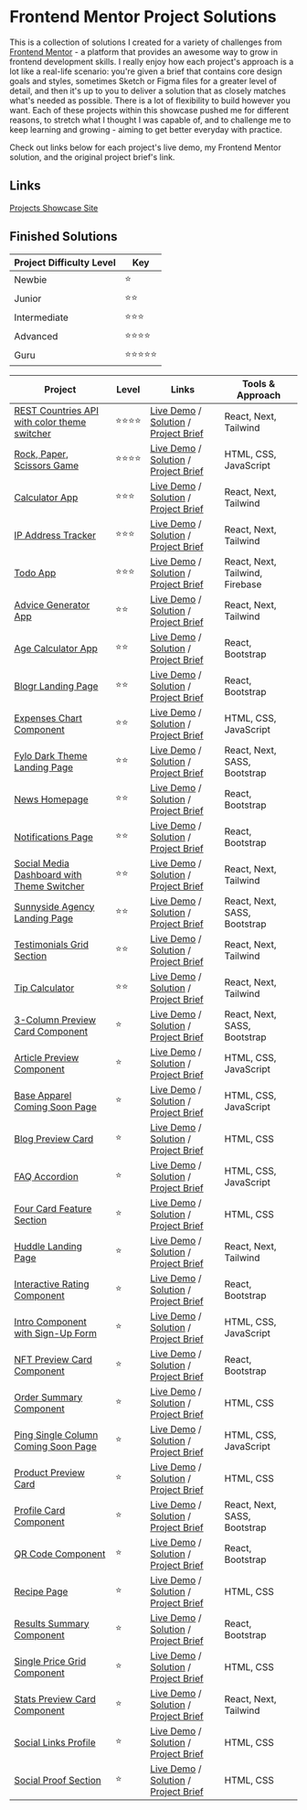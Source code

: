 # Frontend Mentor Project Solutions

This is a collection of solutions I created for a variety of challenges from [Frontend Mentor](https://www.frontendmentor.io) - a platform that provides an awesome way to grow in frontend development skills. I really enjoy how each project's approach is a lot like a real-life scenario: you're given a brief that contains core design goals and styles, sometimes Sketch or Figma files for a greater level of detail, and then it's up to you to deliver a solution that as closely matches what's needed as possible. There is a lot of flexibility to build however you want. Each of these projects within this showcase pushed me for different reasons, to stretch what I thought I was capable of, and to challenge me to keep learning and growing - aiming to get better everyday with practice.

Check out links below for each project's live demo, my Frontend Mentor solution, and the original project brief's link.

## Links

[Projects Showcase Site](https://frontend-mentor-showcase-gdbecker.netlify.app)

## Finished Solutions

| Project Difficulty Level | Key |
| ----------- | ----------- |
| Newbie | ⭐️ |
| Junior | ⭐️⭐️ |
| Intermediate | ⭐️⭐️⭐️ |
| Advanced | ⭐️⭐️⭐️⭐️ |
| Guru | ⭐️⭐️⭐️⭐️⭐️ |

| Project | Level | Links | Tools & Approach |
| ----------- | ----------- | ----------- | ----------- |
| [REST Countries API with color theme switcher](./countries/) | ⭐️⭐️⭐️⭐️ | [Live Demo]() / [Solution]() / [Project Brief](https://www.frontendmentor.io/challenges/rest-countries-api-with-color-theme-switcher-5cacc469fec04111f7b848ca) | React, Next, Tailwind |
| [Rock, Paper, Scissors Game](./rock-paper-scissors/) | ⭐️⭐️⭐️⭐️ | [Live Demo](https://rock-paper-scissors-gdbecker.netlify.app/) / [Solution](https://www.frontendmentor.io/solutions/rock-paper-scissors-game-with-html-css-javascript-1KCdykZHJI) / [Project Brief](https://www.frontendmentor.io/challenges/rock-paper-scissors-game-pTgwgvgH) | HTML, CSS, JavaScript |
| [Calculator App](./calculator/) | ⭐️⭐️⭐️ | [Live Demo]() / [Solution]() / [Project Brief](https://www.frontendmentor.io/challenges/calculator-app-9lteq5N29) | React, Next, Tailwind |
| [IP Address Tracker](./ip-tracker/) | ⭐️⭐️⭐️ | [Live Demo](https://ip-tracker-gdbecker.netlify.app/) / [Solution](https://www.frontendmentor.io/solutions/ip-address-tracker-with-next-tailwind-2Zz94TGTex) / [Project Brief](https://www.frontendmentor.io/challenges/ip-address-tracker-I8-0yYAH0) | React, Next, Tailwind |
| [Todo App](./todo/) | ⭐️⭐️⭐️ | [Live Demo](https://todo-app-gdbecker.netlify.app/) / [Solution](https://www.frontendmentor.io/solutions/todo-app-with-nextjs-tailwind-firebase-3CyqBuYLnn) / [Project Brief](https://www.frontendmentor.io/challenges/todo-app-Su1_KokOW) | React, Next, Tailwind, Firebase |
| [Advice Generator App](./advice-app/) | ⭐️⭐️ | [Live Demo](https://advice-app-gdbecker.netlify.app) / [Solution](https://www.frontendmentor.io/solutions/advice-app-with-next-tailwind-8S94c3c-U-) / [Project Brief](https://www.frontendmentor.io/challenges/advice-generator-app-QdUG-13db) | React, Next, Tailwind |
| [Age Calculator App](./age-calculator/) | ⭐️⭐️ | [Live Demo]() / [Solution]() / [Project Brief](https://www.frontendmentor.io/challenges/age-calculator-app-dF9DFFpj-Q) | React, Bootstrap |
| [Blogr Landing Page](./blogr-homepage/) | ⭐️⭐️ | [Live Demo](https://blogr-homepage-gdbecker.netlify.app) / [Solution](https://www.frontendmentor.io/solutions/blogr-landing-page-with-react-bootstrap-ziqxnxrt9z) / [Project Brief](https://www.frontendmentor.io/challenges/blogr-landing-page-EX2RLAApP) | React, Bootstrap |
| [Expenses Chart Component](./expenses-chart-component/) | ⭐️⭐️ | [Live Demo](https://expenses-chart-component-gdbecker.netlify.app) / [Solution](https://www.frontendmentor.io/solutions/expenses-chart-component-with-html-css-javascript-UBH4GcyB5Z) / [Project Brief](https://www.frontendmentor.io/challenges/expenses-chart-component-e7yJBUdjwt) | HTML, CSS, JavaScript |
| [Fylo Dark Theme Landing Page](./fylo-landing-dark/) | ⭐️⭐️ | [Live Demo](https://fylo-landing-dark-gdbecker.netlify.app) / [Solution](https://www.frontendmentor.io/solutions/fylo-dark-landing-page-with-next-and-sass-IAyv5CaYqZ) / [Project Brief](https://www.frontendmentor.io/challenges/fylo-dark-theme-landing-page-5ca5f2d21e82137ec91a50fd) | React, Next, SASS, Bootstrap |
| [News Homepage](./news-homepage/) | ⭐️⭐️ | [Live Demo](https://news-homepage-gdbecker.netlify.app) / [Solution](https://www.frontendmentor.io/solutions/news-homepage-with-react-bootstrap-tkackbvjn1) / [Project Brief](https://www.frontendmentor.io/challenges/news-homepage-H6SWTa1MFl) | React, Bootstrap |
| [Notifications Page](./notifications-page/) | ⭐️⭐️ | [Live Demo](https://notifications-page-gdbecker.netlify.app) / [Solution](https://www.frontendmentor.io/solutions/notifications-page-with-react-bootstrap-LjvWM4bG57) / [Project Brief](https://www.frontendmentor.io/challenges/notifications-page-DqK5QAmKbC) | React, Bootstrap |
| [Social Media Dashboard with Theme Switcher](./social-media-dashboard/) | ⭐️⭐️ | [Live Demo](https://social-media-dashboard-gdbecker.netlify.app) / [Solution](https://www.frontendmentor.io/solutions/social-media-dashboard-with-next-tailwind-k1uS7_Om47) / [Project Brief](https://www.frontendmentor.io/challenges/social-media-dashboard-with-theme-switcher-6oY8ozp_H) | React, Next, Tailwind |
| [Sunnyside Agency Landing Page](./sunnyside/) | ⭐️⭐️ | [Live Demo](https://sunnyside-gdbecker.netlify.app) / [Solution](https://www.frontendmentor.io/solutions/sunnyside-landing-page-with-next-sass-EZ3xT9DAIG) / [Project Brief](https://www.frontendmentor.io/challenges/sunnyside-agency-landing-page-7yVs3B6ef) | React, Next, SASS, Bootstrap |
| [Testimonials Grid Section](./testimonials-grid/) | ⭐️⭐️ | [Live Demo](https://testimonials-grid-gdbecker.netlify.app) / [Solution](https://www.frontendmentor.io/solutions/testimonials-grid-with-next-tailwind-Jk2KbMWvmV) / [Project Brief](https://www.frontendmentor.io/challenges/testimonials-grid-section-Nnw6J7Un7) | React, Next, Tailwind |
| [Tip Calculator](./testimonials-grid/) | ⭐️⭐️ | [Live Demo](https://tip-calculator-gdbecker.netlify.app) / [Solution](https://www.frontendmentor.io/solutions/tip-calculator-with-next-tailwind-S4saLJMW04) / [Project Brief](https://www.frontendmentor.io/challenges/tip-calculator-app-ugJNGbJUX) | React, Next, Tailwind |
| [3-Column Preview Card Component](./3-column-card/) | ⭐️ | [Live Demo](https://3-column-card-gdbecker.netlify.app) / [Solution](https://www.frontendmentor.io/solutions/3column-card-with-nextjs-sass-voBV4ThwSG) / [Project Brief](https://www.frontendmentor.io/challenges/3column-preview-card-component-pH92eAR2-) | React, Next, SASS, Bootstrap |
| [Article Preview Component](./article-preview-component/) | ⭐️ | [Live Demo](https://article-preview-component-gdbecker.netlify.app/) / [Solution](https://www.frontendmentor.io/solutions/article-preview-component-with-html-css-js-5CUDmusErU) / [Project Brief](https://www.frontendmentor.io/challenges/article-preview-component-dYBN_pYFT) | HTML, CSS, JavaScript |
| [Base Apparel Coming Soon Page](./base-apparel/) | ⭐️ | [Live Demo](https://base-apparel-coming-soon-page-gdbecke.netlify.app/) / [Solution](https://www.frontendmentor.io/solutions/base-apparel-page-with-html-css-KRIlBZ-PMQ) / [Project Brief](https://www.frontendmentor.io/challenges/base-apparel-coming-soon-page-5d46b47f8db8a7063f9331a0) | HTML, CSS, JavaScript |
| [Blog Preview Card](./blog-preview-card/) | ⭐️ | [Live Demo](https://blog-preview-card-gdbecker.netlify.app) / [Solution](https://www.frontendmentor.io/solutions/blog-preview-card-with-html-css-zn9wxN9Jjz) / [Project Brief](https://www.frontendmentor.io/challenges/blog-preview-card-ckPaj01IcS) | HTML, CSS |
| [FAQ Accordion](./faq-accordion/) | ⭐️ | [Live Demo](https://faq-accordion-gdbecker.netlify.app/) / [Solution](https://www.frontendmentor.io/solutions/faq-accordion-with-html-css-javascript-LgASHjywcH) / [Project Brief](https://www.frontendmentor.io/challenges/faq-accordion-wyfFdeBwBz) | HTML, CSS, JavaScript |
| [Four Card Feature Section](./four-card-feature-section/) | ⭐️ | [Live Demo](https://four-card-feature-section-gdbecker.netlify.app/) / [Solution](https://www.frontendmentor.io/solutions/four-card-feature-section-with-html-css-SZBaeKV0w8) / [Project Brief](https://www.frontendmentor.io/challenges/four-card-feature-section-weK1eFYK) | HTML, CSS |
| [Huddle Landing Page](./huddle-landing/) | ⭐️ | [Live Demo](https://huddle-landing-gdbecker.netlify.app) / [Solution](https://www.frontendmentor.io/solutions/huddle-landing-with-next-tailwind-qui6I1xtZh) / [Project Brief](https://www.frontendmentor.io/challenges/huddle-landing-page-with-a-single-introductory-section-B_2Wvxgi0) | React, Next, Tailwind |
| [Interactive Rating Component](./rating-component/) | ⭐️ | [Live Demo](https://rating-component-gdbecker.netlify.app) / [Solution](https://www.frontendmentor.io/solutions/rating-component-with-react-bootstrap-Tba__w3pRE) / [Project Brief](https://www.frontendmentor.io/challenges/interactive-rating-component-koxpeBUmI) | React, Bootstrap |
| [Intro Component with Sign-Up Form](./intro-component/) | ⭐️ | [Live Demo](https://intro-component-sign-up-gdbecker.netlify.app/) / [Solution](https://www.frontendmentor.io/solutions/intro-component-with-html-css-javascript-H3bRV-s9mg) / [Project Brief](https://www.frontendmentor.io/challenges/intro-component-with-signup-form-5cf91bd49edda32581d28fd1) | HTML, CSS, JavaScript |
| [NFT Preview Card Component](./nft-card/) | ⭐️ | [Live Demo](https://nft-card-gdbecker.netlify.app) / [Solution](https://www.frontendmentor.io/solutions/nft-card-component-with-react-bootstrap-hiW4LJD-cc) / [Project Brief](https://www.frontendmentor.io/challenges/nft-preview-card-component-SbdUL_w0U) | React, Bootstrap |
| [Order Summary Component](./order-summary-component/) | ⭐️ | [Live Demo](https://order-summary-component-gdbecker.netlify.app/) / [Solution](https://www.frontendmentor.io/solutions/order-summary-component-with-html-css--upHZl1KGv) / [Project Brief](https://www.frontendmentor.io/challenges/order-summary-component-QlPmajDUj) | HTML, CSS |
| [Ping Single Column Coming Soon Page](./ping-coming-soon-page/) | ⭐️ | [Live Demo](https://ping-coming-soon-page-gdbecker.netlify.app/) / [Solution](https://www.frontendmentor.io/solutions/ping-coming-soon-page-with-html-css-js-RssOlz1me0) / [Project Brief](https://www.frontendmentor.io/challenges/ping-single-column-coming-soon-page-5cadd051fec04111f7b848da) | HTML, CSS, JavaScript |
| [Product Preview Card](./product-preview-card/) | ⭐️ | [Live Demo](https://product-preview-card-gdbecker.netlify.app) / [Solution](https://www.frontendmentor.io/solutions/product-preview-card-with-html-css-0DgtaPqf1m) / [Project Brief](https://www.frontendmentor.io/challenges/product-preview-card-component-GO7UmttRfa) | HTML, CSS |
| [Profile Card Component](./profile-card/) | ⭐️ | [Live Demo](https://profile-card-gdbecker.netlify.app) / [Solution](https://www.frontendmentor.io/solutions/profile-card-with-next-sass-bgCML2EGD_) / [Project Brief](https://www.frontendmentor.io/challenges/profile-card-component-cfArpWshJ) | React, Next, SASS, Bootstrap |
| [QR Code Component](./qr-code/) | ⭐️ | [Live Demo](https://qr-code-gdbecker.netlify.app) / [Solution](https://www.frontendmentor.io/solutions/qr-code-component-hosted-on-netlify-rwLGIUAbUi) / [Project Brief](https://www.frontendmentor.io/challenges/qr-code-component-iux_sIO_H) | React, Bootstrap |
| [Recipe Page](./recipe-page/) | ⭐️ | [Live Demo](https://recipe-page-gdbecker.netlify.app) / [Solution](https://www.frontendmentor.io/solutions/recipe-card-with-html-css-eBDtuI37Uz) / [Project Brief](https://www.frontendmentor.io/challenges/recipe-page-KiTsR8QQKm) | HTML, CSS |
| [Results Summary Component](./results-component/) | ⭐️ | [Live Demo](https://results-component-gdbecker.netlify.app) / [Solution](https://www.frontendmentor.io/solutions/results-component-with-react-bootstrap-EaorfiBf3j) / [Project Brief](https://www.frontendmentor.io/challenges/results-summary-component-CE_K6s0maV) | React, Bootstrap |
| [Single Price Grid Component](./single-price-grid-component/) | ⭐️ | [Live Demo](https://single-price-grid-component-gdbecker.netlify.app) / [Solution](https://www.frontendmentor.io/solutions/single-price-grid-component-with-html-css-rvvACzqxRj) / [Project Brief](https://www.frontendmentor.io/challenges/single-price-grid-component-5ce41129d0ff452fec5abbbc) | HTML, CSS |
| [Stats Preview Card Component](./stats-card/) | ⭐️ | [Live Demo](https://stats-card-gdbecker.netlify.app) / [Solution](https://www.frontendmentor.io/solutions/stats-card-with-next-tailwind-s2UBHsewM6) / [Project Brief](https://www.frontendmentor.io/challenges/stats-preview-card-component-8JqbgoU62) | React, Next, Tailwind |
| [Social Links Profile](./social-links-profile/) | ⭐️ | [Live Demo](https://social-links-profile-gdbecker.netlify.app) / [Solution](https://www.frontendmentor.io/solutions/social-links-profile-with-html-css-gBmKT4syK4) / [Project Brief](https://www.frontendmentor.io/challenges/social-links-profile-UG32l9m6dQ) | HTML, CSS |
| [Social Proof Section](./social-proof-section/) | ⭐️ | [Live Demo](https://social-proof-section-gdbecker.netlify.app/) / [Solution](https://www.frontendmentor.io/solutions/social-proof-section-with-html-css-_QFmuPvzpf) / [Project Brief](https://www.frontendmentor.io/challenges/social-proof-section-6e0qTv_bA) | HTML, CSS |